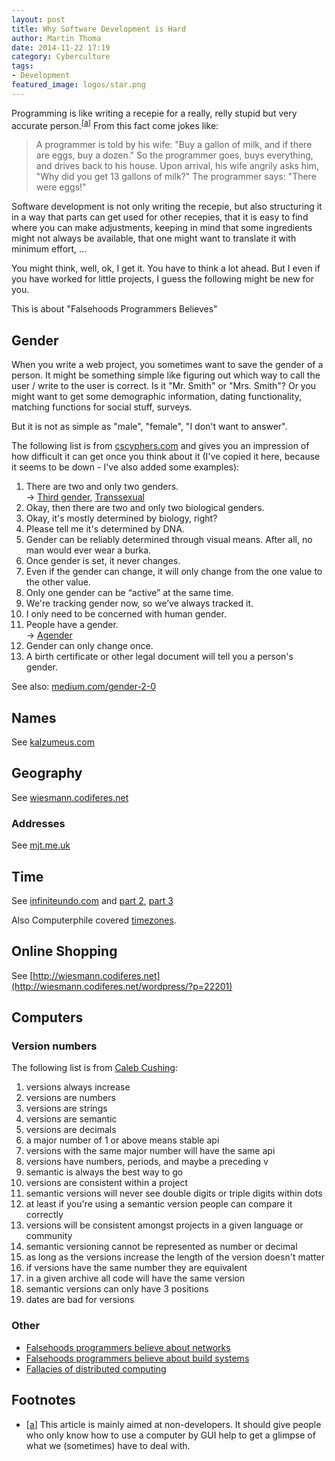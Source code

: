 ```yaml
---
layout: post
title: Why Software Development is Hard
author: Martin Thoma
date: 2014-11-22 17:19
category: Cyberculture
tags:
- Development
featured_image: logos/star.png
---
```

Programming is like writing a recepie for a really, relly stupid but very
accurate person.<sup>[<a href="#target-audience" name="target-audience-ref">a</a>]</sup>
From this fact come jokes like:

> A programmer is told by his wife:
> "Buy a gallon of milk, and if there are eggs, buy a dozen."
> So the programmer goes, buys everything, and drives back to his house.
> Upon arrival, his wife angrily asks him, "Why did you get 13 gallons of milk?"
> The programmer says: "There were eggs!"


Software development is not only writing the recepie, but also structuring it
in a way that parts can get used for other recepies, that it is easy to find
where you can make adjustments, keeping in mind that some ingredients might
not always be available, that one might want to translate it with minimum
effort, ...

You might think, well, ok, I get it. You have to think a lot ahead. But I even
if you have worked for little projects, I guess the following might be new for
you.

This is about "Falsehoods Programmers Believes"


## Gender

When you write a web project, you sometimes want to save the gender of a
person. It might be something simple like figuring out which way to call the
user / write to the user is correct. Is it "Mr. Smith" or "Mrs. Smith"?
Or you might want to get some demographic information, dating functionality,
matching functions for social stuff, surveys.

But it is not as simple as "male", "female", "I don't want to answer".

The following list is from [cscyphers.com](http://www.cscyphers.com/blog/2012/06/28/falsehoods-programmers-believe-about-gender/) and gives you an impression of how difficult
it can get once you think about it (I've copied it here, because it seems to be
down - I've also added some examples):

1. There are two and only two genders.<br/>
   &rightarrow; [Third gender](https://en.wikipedia.org/wiki/Third_gender), [Transsexual](https://en.wikipedia.org/wiki/Transsexual)
2. Okay, then there are two and only two biological genders.
3. Okay, it's mostly determined by biology, right?
4. Please tell me it's determined by DNA.
5. Gender can be reliably determined through visual means. After all, no man would ever wear a burka.
6. Once gender is set, it never changes.
7. Even if the gender can change, it will only change from the one value to the other value.
8. Only one gender can be “active” at the same time.
9. We're tracking gender now, so we’ve always tracked it.
10. I only need to be concerned with human gender.
11. People have a gender.<br/>
    &rightarrow; [Agender](https://en.wikipedia.org/wiki/Genderqueer#Definitions_and_identity)
12. Gender can only change once.
13. A birth certificate or other legal document will tell you a person's gender.

See also: [medium.com/gender-2-0](https://medium.com/gender-2-0/falsehoods-programmers-believe-about-gender-f9a3512b4c9c#.rwr32ewdo)


## Names

See [kalzumeus.com](http://www.kalzumeus.com/2010/06/17/falsehoods-programmers-believe-about-names/)


## Geography

See [wiesmann.codiferes.net](http://wiesmann.codiferes.net/wordpress/?p=15187&lang=en)


### Addresses

See [mjt.me.uk](https://www.mjt.me.uk/posts/falsehoods-programmers-believe-about-addresses/)


## Time
See [infiniteundo.com](http://infiniteundo.com/post/25326999628/falsehoods-programmers-believe-about-time) and [part 2](http://infiniteundo.com/post/25509354022/more-falsehoods-programmers-believe-about-time), [part 3](http://puzzling.org/technology/computer-programming/2012/06/more-falsehoods-programmers-believe-about-time/)

Also Computerphile covered [timezones](https://www.youtube.com/watch?v=-5wpm-gesOY&list=WL).


## Online Shopping

See [http://wiesmann.codiferes.net](http://wiesmann.codiferes.net/wordpress/?p=22201)


## Computers

### Version numbers

The following list is from [Caleb Cushing](https://github.com/xenoterracide/falsehoods/blob/master/versions.md):

1. versions always increase
1. versions are numbers
1. versions are strings
1. versions are semantic
1. versions are decimals
1. a major number of 1 or above means stable api
1. versions with the same major number will have the same api
1. versions have numbers, periods, and maybe a preceding v
1. semantic is always the best way to go
1. versions are consistent within a project
1. semantic versions will never see double digits or triple digits within dots
1. at least if you're using a semantic version people can compare it correctly
1. versions will be consistent amongst projects in a given language or
   community
1. semantic versioning cannot be represented as number or decimal
1. as long as the versions increase the length of the version doesn't matter
1. if versions have the same number they are equivalent
1. in a given archive all code will have the same version
1. semantic versions can only have 3 positions
1. dates are bad for versions


### Other

* [Falsehoods programmers believe about networks](http://blog.erratasec.com/2012/06/falsehoods-programmers-believe-about.html#.VrHTsrIrLVN)
* [Falsehoods programmers believe about build systems](http://pozorvlak.livejournal.com/174763.html)
* [Fallacies of distributed computing](https://en.wikipedia.org/wiki/Fallacies_of_distributed_computing)


## Footnotes

* [<a href="#target-audience-ref" name="target-audience">a</a>] This article
  is mainly aimed at non-developers. It should give people who only know how to
  use a computer by GUI help to get a glimpse of what we (sometimes) have to
  deal with.
